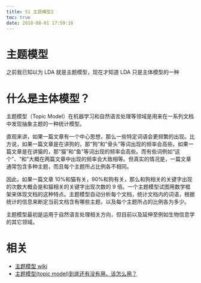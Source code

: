 ```yaml
---
title: 51 主题模型2
toc: true
date: 2018-08-01 17:59:18
---
```

# 主题模型


之前我已知以为 LDA 就是主题模型，现在才知道 LDA 只是主体模型的一种



# 什么是主体模型？


主题模型（Topic Model）在机器学习和自然语言处理等领域是用来在一系列文档中发现抽象主题的一种统计模型。

直观来讲，如果一篇文章有一个中心思想，那么一些特定词语会更频繁的出现。比方说，如果一篇文章是在讲狗的，那“狗”和“骨头”等词出现的频率会高些。如果一篇文章是在讲猫的，那“猫”和“鱼”等词出现的频率会高些。而有些词例如“这个”、“和”大概在两篇文章中出现的频率会大致相等。但真实的情况是，一篇文章通常包含多种主题，而且每个主题所占比例各不相同。

因此，如果一篇文章 10%和猫有关，90%和狗有关，那么和狗相关的关键字出现的次数大概会是和猫相关的关键字出现次数的 9 倍。一个主题模型试图用数学框架来体现文档的这种特点。主题模型自动分析每个文档，统计文档内的词语，根据统计的信息来断定当前文档含有哪些主题，以及每个主题所占的比例各为多少。

主题模型最初是运用于自然语言处理相关方向，但目前以及延伸至例如生物信息学的其它领域。


# 相关

- [主题模型 wiki](https://zh.wikipedia.org/wiki/%E4%B8%BB%E9%A2%98%E6%A8%A1%E5%9E%8B)
- [主题模型(topic model)到底还有没有用，该怎么用？](https://www.zhihu.com/question/34801598)

